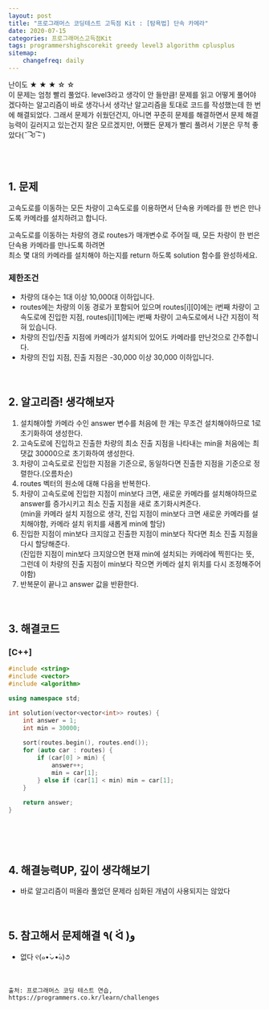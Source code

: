 ```yaml
---
layout: post
title: "프로그래머스 코딩테스트 고득점 Kit : [탐욕법] 단속 카메라"
date: 2020-07-15
categories: 프로그래머스고득점Kit
tags: programmershighscorekit greedy level3 algorithm cplusplus
sitemap:
    changefreq: daily
---
```


난이도 ★ ★ ★ ☆ ☆  
이 문제는 엄청 빨리 풀었다. level3라고 생각이 안 들만큼! 문제를 읽고 어떻게 풀어야겠다하는 알고리즘이 바로 생각나서 생각난 알고리즘을 토대로 코드를 작성했는데 한 번에 해결되었다. 그래서 문제가 쉬웠던건지, 아니면 꾸준히 문제를 해결하면서 문제 해결 능력이 길러지고 있는건지 잘은 모르겠지만, 어쨌든 문제가 빨리 풀려서 기분은 무척 좋았다(˵¯̴͒ꇴ¯̴͒˵)  
<br/>

<br/>

## 1. 문제
고속도로를 이동하는 모든 차량이 고속도로를 이용하면서 단속용 카메라를 한 번은 만나도록 카메라를 설치하려고 합니다.  

고속도로를 이동하는 차량의 경로 routes가 매개변수로 주어질 때, 모든 차량이 한 번은 단속용 카메라를 만나도록 하려면  
최소 몇 대의 카메라를 설치해야 하는지를 return 하도록 solution 함수를 완성하세요.  

### 제한조건
- 차량의 대수는 1대 이상 10,000대 이하입니다.
- routes에는 차량의 이동 경로가 포함되어 있으며 routes[i][0]에는 i번째 차량이 고속도로에 진입한 지점, routes[i][1]에는 i번째 차량이 고속도로에서 나간 지점이 적혀 있습니다.
- 차량의 진입/진출 지점에 카메라가 설치되어 있어도 카메라를 만난것으로 간주합니다.
- 차량의 진입 지점, 진출 지점은 -30,000 이상 30,000 이하입니다.
<br/><br/><br/>


## 2. 알고리즘! 생각해보자
1. 설치해야할 카메라 수인 answer 변수를 처음에 한 개는 무조건 설치해야하므로 1로 초기화하여 생성한다.  
2. 고속도로에 진입하고 진출한 차량의 최소 진출 지점을 나타내는 min을 처음에는 최댓값 30000으로 초기화하여 생성한다.  
3. 차량이 고속도로로 진입한 지점을 기준으로, 동일하다면 진출한 지점을 기준으로 정렬한다.(오름차순)  
4. routes 벡터의 원소에 대해 다음을 반복한다.  
5. 차량이 고속도로에 진입한 지점이 min보다 크면, 새로운 카메라를 설치해야하므로 answer를 증가시키고 최소 진출 지점을 새로 초기화시켜준다.  
(min을 카메라 설치 지점으로 생각, 진입 지점이 min보다 크면 새로운 카메라를 설치해야함, 카메라 설치 위치를 새롭게 min에 할당)
6. 진입한 지점이 min보다 크지않고 진출한 지점이 min보다 작다면 최소 진출 지점을 다시 할당해준다.  
(진입한 지점이 min보다 크지않으면 현재 min에 설치되는 카메라에 찍힌다는 뜻,  
그런데 이 차량의 진출 지점이 min보다 작으면 카메라 설치 위치를 다시 조정해주어야함)
7. 반복문이 끝나고 answer 값을 반환한다.  
<br/><br/>

## 3. 해결코드
### [C++]
```c++
#include <string>
#include <vector>
#include <algorithm>

using namespace std;

int solution(vector<vector<int>> routes) {
    int answer = 1;
    int min = 30000;
    
    sort(routes.begin(), routes.end());
    for (auto car : routes) {
        if (car[0] > min) {
            answer++;
            min = car[1];
        } else if (car[1] < min) min = car[1];
    }
    
    return answer;
}
```
<br/><br/><br/>

## 4. 해결능력UP, 깊이 생각해보기
- 바로 알고리즘이 떠올라 풀었던 문제라 심화된 개념이 사용되지는 않았다
<br/><br/><br/>

## 5. 참고해서 문제해결 ٩( ᐛ )و
- 없다 ୧(๑•̀⌄•́๑)૭
<br/><br/><br/>

```
출처: 프로그래머스 코딩 테스트 연습, https://programmers.co.kr/learn/challenges
```